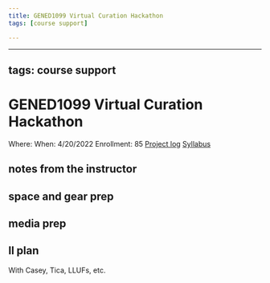 ```yaml
---
title: GENED1099 Virtual Curation Hackathon
tags: [course support]

---
```


---
tags: course support
---
# GENED1099 Virtual Curation Hackathon

Where:
When: 4/20/2022
Enrollment: 85
[Project log](https://docs.google.com/document/d/1PjGwszkEbkKxs-TNrvNFbhysed1f47rd8KObDi1cUhM/edit?usp=drivesdk)
[Syllabus](https://airtable.com/appOgUGNrRPyW0xRm/tblF0oKLCPhK6TnAe/viwxouIdoOK1PvsTF/recFiRBBfziBXV2w1/flde6CJXApRaFoOpC/attXAgeKwvGByfDJ4?blocks=hide)

## notes from the instructor
## space and gear prep
## media prep
## ll plan

With Casey, Tica, LLUFs, etc. 